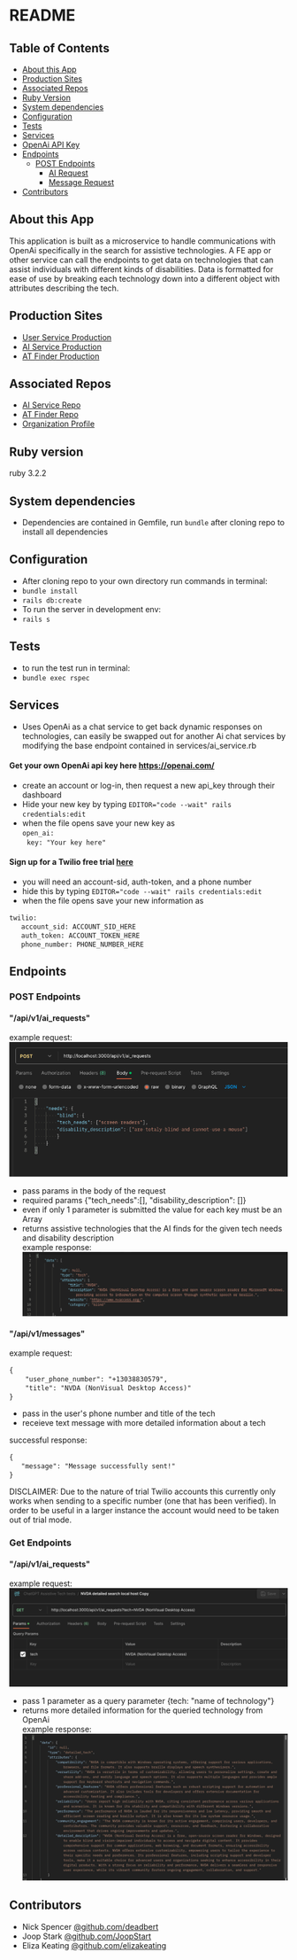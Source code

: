 # README

## Table of Contents
- [About this App](#about-this-app)
- [Production Sites](#production-sites)
- [Associated Repos](#associated-repos)
- [Ruby Version](#ruby-version)
- [System dependencies](#system-dependencies)
- [Configuration](#configuration)
- [Tests](#tests)
- [Services](#services)
- [OpenAi API Key](#get-your-own-openai-api-key-here-httpsopenaicom)
- [Endpoints](#endpoints)
   - [POST Endpoints](#post-endpoints)
      - [AI Request](#apiv1ai_requests)
      - [Message Request](#apiv1messages)
- [Contributors](#contributors)

## About this App

This application is built as a microservice to handle communications with OpenAi specifically in the search for assistive technologies. A FE app or other service can call the endpoints to get data on technologies that can assist individuals with different kinds of disabilities. Data is formatted for ease of use by breaking each technology down into a different object with attributes describing the tech.

## Production Sites
- [User Service Production](https://nameless-stream-88171-cdff591c89ed.herokuapp.com/)
- [AI Service Production](https://dashboard.heroku.com/apps/assistivie-tech-2307)
- [AT Finder Production](https://at-finder.vercel.app/)

## Associated Repos
- [AI Service Repo](https://github.com/Assistive-Tech-2307/ai_service)
- [AT Finder Repo](https://github.com/Assistive-Tech-2307/at-finder)
- [Organization Profile](https://github.com/Assistive-Tech-2307)

## Ruby version <br>
ruby 3.2.2

## System dependencies
- Dependencies are contained in Gemfile, run `bundle` after cloning repo to install all dependencies

## Configuration
- After cloning repo to your own directory run commands in terminal:
- `bundle install`
- `rails db:create`
- To run the server in development env:
- `rails s`

## Tests
- to run the test run in terminal:
- `bundle exec rspec`

## Services
- Uses OpenAi as a chat service to get back dynamic responses on technologies, can easily be swapped out for another Ai chat services by modifying the base endpoint contained in services/ai_service.rb
#### Get your own OpenAi api key here https://openai.com/
- create an account or log-in, then request a new api_key through their dashboard
- Hide your new key by typing `EDITOR="code --wait" rails credentials:edit`
- when the file opens save your new key as<br>
`open_ai:`<br>
&nbsp; `key: "Your key here"`

#### Sign up for a Twilio free trial [here](https://login.twilio.com/u/signup?state=hKFo2SBjNm1uQk1icUVnZ2VFS0J5SkI2a3dqM29ndW1qbTlHS6Fur3VuaXZlcnNhbC1sb2dpbqN0aWTZIHFHOVNodVRNWG9SU1NaQXczRzdfRnZBeXB6Ymc0WVcyo2NpZNkgTW05M1lTTDVSclpmNzdobUlKZFI3QktZYjZPOXV1cks)
- you will need an account-sid, auth-token, and a phone number
- hide this by typing `EDITOR="code --wait" rails credentials:edit`
- when the file opens save your new information as<br>
```
twilio:
   account_sid: ACCOUNT_SID_HERE
   auth_token: ACCOUNT_TOKEN_HERE
   phone_number: PHONE_NUMBER_HERE
```

## Endpoints
### POST Endpoints
#### "/api/v1/ai_requests" <br>
example request: <br> ![Picture of example request.](example_request.png)<br>
- pass params in the body of the request
- required params {"tech_needs":[], "disability_description": []}
- even if only 1 parameter is submitted the value for each key must be an Array
- returns assistive technologies that the AI finds for the given tech needs and disability description <br>
example response: <br> ![Picture of response.](example_response.png) <br>

#### "/api/v1/messages" <br>
example request:
```
{
    "user_phone_number": "+13038830579",
    "title": "NVDA (NonVisual Desktop Access)"
}
```
- pass in the user's phone number and title of the tech
- receieve text message with more detailed information about a tech

successful response:
```
{
   "message": "Message successfully sent!"
}
```

DISCLAIMER: Due to the nature of trial Twilio accounts this currently only works when sending to a specific number (one that has been verified). In order to be useful in a larger instance the account would need to be taken out of trial mode.

### Get Endpoints
#### "/api/v1/ai_requests" <br>
example request: <br> ![Picture of example request.](example_tech_details_request.png)<br>
- pass 1 parameter as a query parameter {tech: "name of technology"}
- returns more detailed information for the queried technology from OpenAi <br>
example response: <br> ![Picture of response.](example_tech_details_response.png) <br>

## Contributors
- Nick Spencer <a href="https://github.com/deadbert">@github.com/deadbert</a>
- Joop Stark <a href="https://github.com/JoopStark">@github.com/JoopStart</a>
- Eliza Keating <a href="https://github.com/elizakeating">@github.com/elizakeating</a>
